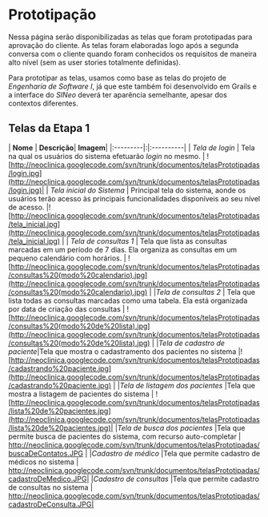 # Prototipação #

Nessa página serão disponibilizadas as telas que foram prototipadas para aprovação do cliente. As telas foram elaboradas logo após a segunda conversa com o cliente quando foram conhecidos os requisitos de maneira alto nível (sem as user stories totalmente definidas).

Para prototipar as telas, usamos como base as telas do projeto de _Engenharia de Software I_, já que este também foi desenvolvido em Grails e a interface do _SINeo_ deverá ter aparência semelhante, apesar dos contextos diferentes.


## Telas da Etapa 1 ##

| **Nome** | **Descrição**| **Imagem**|
|:---------|:|:----------|
| _Tela de login_ | Tela na qual os usuários do sistema efetuarão _login_ no mesmo. | ![http://neoclinica.googlecode.com/svn/trunk/documentos/telasPrototipadas/login.jpg](http://neoclinica.googlecode.com/svn/trunk/documentos/telasPrototipadas/login.jpg)|
| _Tela inicial do Sistema_ | Principal tela do sistema, aonde os usuários terão acesso às principais funcionalidades disponíveis ao seu nível de acesso. |![http://neoclinica.googlecode.com/svn/trunk/documentos/telasPrototipadas/tela_inicial.jpg](http://neoclinica.googlecode.com/svn/trunk/documentos/telasPrototipadas/tela_inicial.jpg) |
| _Tela de consultas 1_ | Tela que lista as consultas marcadas em um período de 7 dias. Ela organiza as consultas em um pequeno calendário com horários. | ![http://neoclinica.googlecode.com/svn/trunk/documentos/telasPrototipadas/consultas%20(modo%20calendario).jpg](http://neoclinica.googlecode.com/svn/trunk/documentos/telasPrototipadas/consultas%20(modo%20calendario).jpg) |
|_Tela de consultas 2_ | Tela que lista todas as consultas marcadas como uma tabela. Ela está organizada por data de criação das consultas | ![http://neoclinica.googlecode.com/svn/trunk/documentos/telasPrototipadas/consultas%20(modo%20de%20lista).jpg](http://neoclinica.googlecode.com/svn/trunk/documentos/telasPrototipadas/consultas%20(modo%20de%20lista).jpg) |
|_Tela de cadastro de paciente_|Tela que mostra o cadastramento dos pacientes no sistema |![http://neoclinica.googlecode.com/svn/trunk/documentos/telasPrototipadas/cadastrando%20paciente.jpg](http://neoclinica.googlecode.com/svn/trunk/documentos/telasPrototipadas/cadastrando%20paciente.jpg) |
|_Tela de listagem dos pacientes_ |Tela que mostra a listagem de pacientes do sistema | ![http://neoclinica.googlecode.com/svn/trunk/documentos/telasPrototipadas/lista%20de%20pacientes.jpg](http://neoclinica.googlecode.com/svn/trunk/documentos/telasPrototipadas/lista%20de%20pacientes.jpg)|
|_Tela de busca dos pacientes_ |Tela que permite busca de pacientes do sistema, com recurso auto-completar | http://neoclinica.googlecode.com/svn/trunk/documentos/telasPrototipadas/buscaDeContatos.JPG |
|_Cadastro de médico_ |Tela que permite cadastro de médicos no sistema | http://neoclinica.googlecode.com/svn/trunk/documentos/telasPrototipadas/cadastroDeMedico.JPG|
|_Cadastro de consultas_ |Tela que permite cadastro de consultas no sistema | http://neoclinica.googlecode.com/svn/trunk/documentos/telasPrototipadas/cadastroDeConsulta.JPG|